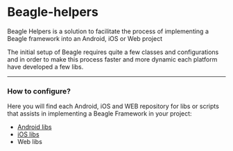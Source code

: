 # Beagle-helpers

Beagle Helpers is a solution to facilitate the process of implementing a Beagle framework 
into an Android, iOS or Web project

The initial setup of Beagle requires quite a few classes and configurations and in order to make this process 
faster and more dynamic each platform have developed a few libs.

<hr>

### How to configure?
Here you will find each Android, iOS and WEB repository for libs or scripts that assists in implementing 
a Beagle Framework in your project:

* [Android libs](https://github.com/ZupIT/beagle-helpers/tree/main/android)
* [iOS libs](https://github.com/ZupIT/beagle-helpers/tree/main/iOS)
* Web libs
